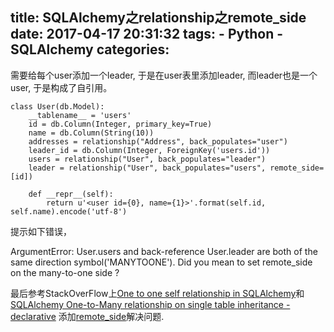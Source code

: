 title: SQLAlchemy之relationship之remote_side
date: 2017-04-17 20:31:32
tags:
    - Python
    - SQLAlchemy
categories:
---
需要给每个user添加一个leader, 于是在user表里添加leader, 而leader也是一个user, 于是构成了自引用。
```
class User(db.Model):
    __tablename__ = 'users'
    id = db.Column(Integer, primary_key=True)
    name = db.Column(String(10))
    addresses = relationship("Address", back_populates="user")
    leader_id = db.Column(Integer, ForeignKey('users.id'))
    users = relationship("User", back_populates="leader")
    leader = relationship("User", back_populates="users", remote_side=[id])

    def __repr__(self):
        return u'<user id={0}, name={1}>'.format(self.id, self.name).encode('utf-8')
```
提示如下错误，

ArgumentError: User.users and back-reference User.leader are both of the same direction symbol('MANYTOONE').  Did you mean to set remote_side on the many-to-one side ?

最后参考StackOverFlow上[One to one self relationship in SQLAlchemy](http://stackoverflow.com/questions/12872873/one-to-one-self-relationship-in-sqlalchemy)和[SQLAlchemy One-to-Many relationship on single table inheritance - declarative](http://stackoverflow.com/questions/6782133/sqlalchemy-one-to-many-relationship-on-single-table-inheritance-declarative)
添加[remote_side](http://docs.sqlalchemy.org/en/latest/orm/relationship_api.html#sqlalchemy.orm.relationship.params.remote_side)解决问题.
